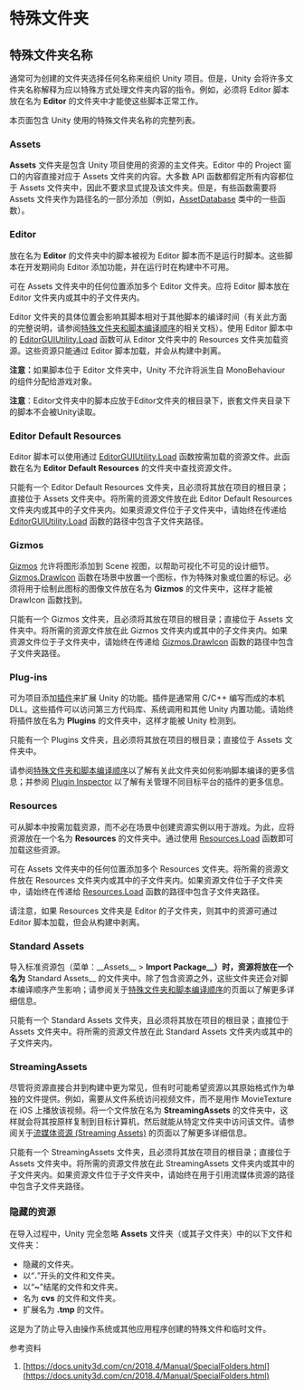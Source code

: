 # 特殊文件夹

## 特殊文件夹名称

通常可为创建的文件夹选择任何名称来组织 Unity 项目。但是，Unity 会将许多文件夹名称解释为应以特殊方式处理文件夹内容的指令。例如，必须将 Editor 脚本放在名为 **Editor** 的文件夹中才能使这些脚本正常工作。

本页面包含 Unity 使用的特殊文件夹名称的完整列表。

### Assets

**Assets** 文件夹是包含 Unity 项目使用的资源的主文件夹。Editor 中的 Project 窗口的内容直接对应于 Assets 文件夹的内容。大多数 API 函数都假定所有内容都位于 Assets 文件夹中，因此不要求显式提及该文件夹。但是，有些函数需要将 Assets 文件夹作为路径名的一部分添加（例如，[AssetDatabase](https://docs.unity3d.com/cn/2018.4/ScriptReference/AssetDatabase.html) 类中的一些函数）。

### Editor

放在名为 **Editor** 的文件夹中的脚本被视为 Editor 脚本而不是运行时脚本。这些脚本在开发期间向 Editor 添加功能，并在运行时在构建中不可用。

可在 Assets 文件夹中的任何位置添加多个 Editor 文件夹。应将 Editor 脚本放在 Editor 文件夹内或其中的子文件夹内。

Editor 文件夹的具体位置会影响其脚本相对于其他脚本的编译时间（有关此方面的完整说明，请参阅[特殊文件夹和脚本编译顺序](https://docs.unity3d.com/cn/2018.4/Manual/ScriptCompileOrderFolders.html)的相关文档）。使用 Editor 脚本中的 [EditorGUIUtility.Load](https://docs.unity3d.com/cn/2018.4/ScriptReference/EditorGUIUtility.Load.html) 函数可从 Editor 文件夹中的 Resources 文件夹加载资源。这些资源只能通过 Editor 脚本加载，并会从构建中剥离。

**注意：**&#x5982;果脚本位于 Editor 文件夹中，Unity 不允许将派生自 MonoBehaviour 的组件分配给游戏对象。

**注意**：Editor文件夹中的脚本应放于Editor文件夹的根目录下，嵌套文件夹目录下的脚本不会被Unity读取。

### Editor Default Resources

Editor 脚本可以使用通过 [EditorGUIUtility.Load](https://docs.unity3d.com/cn/2018.4/ScriptReference/EditorGUIUtility.Load.html) 函数按需加载的资源文件。此函数在名为 **Editor Default Resources** 的文件夹中查找资源文件。

只能有一个 Editor Default Resources 文件夹，且必须将其放在项目的根目录；直接位于 Assets 文件夹中。将所需的资源文件放在此 Editor Default Resources 文件夹内或其中的子文件夹内。如果资源文件位于子文件夹中，请始终在传递给 [EditorGUIUtility.Load](https://docs.unity3d.com/cn/2018.4/ScriptReference/EditorGUIUtility.Load.html) 函数的路径中包含子文件夹路径。

### Gizmos

[Gizmos](https://docs.unity3d.com/cn/2018.4/ScriptReference/Gizmos.html) 允许将图形添加到 Scene 视图，以帮助可视化不可见的设计细节。[Gizmos.DrawIcon](https://docs.unity3d.com/cn/2018.4/ScriptReference/Gizmos.DrawIcon.html) 函数在场景中放置一个图标，作为特殊对象或位置的标记。必须将用于绘制此图标的图像文件放在名为 **Gizmos** 的文件夹中，这样才能被 DrawIcon 函数找到。

只能有一个 Gizmos 文件夹，且必须将其放在项目的根目录；直接位于 Assets 文件夹中。将所需的资源文件放在此 Gizmos 文件夹内或其中的子文件夹内。如果资源文件位于子文件夹中，请始终在传递给 [Gizmos.DrawIcon](https://docs.unity3d.com/cn/2018.4/ScriptReference/Gizmos.DrawIcon.html) 函数的路径中包含子文件夹路径。

### Plug-ins

可为项目添加[插件](https://docs.unity3d.com/cn/2018.4/Manual/Plugins.html)来扩展 Unity 的功能。插件是通常用 C/C++ 编写而成的本机 DLL。这些插件可以访问第三方代码库、系统调用和其他 Unity 内置功能。请始终将插件放在名为 **Plugins** 的文件夹中，这样才能被 Unity 检测到。

只能有一个 Plugins 文件夹，且必须将其放在项目的根目录；直接位于 Assets 文件夹中。

请参阅[特殊文件夹和脚本编译顺序](https://docs.unity3d.com/cn/2018.4/Manual/ScriptCompileOrderFolders.html)以了解有关此文件夹如何影响脚本编译的更多信息；并参阅 [Plugin Inspector](https://docs.unity3d.com/cn/2018.4/Manual/PluginInspector.html) 以了解有关管理不同目标平台的插件的更多信息。

### Resources

可从脚本中按需加载资源，而不必在场景中创建资源实例以用于游戏。为此，应将资源放在一个名为 **Resources** 的文件夹中。通过使用 [Resources.Load](https://docs.unity3d.com/cn/2018.4/ScriptReference/Resources.Load.html) 函数即可加载这些资源。

可在 Assets 文件夹中的任何位置添加多个 Resources 文件夹。将所需的资源文件放在 Resources 文件夹内或其中的子文件夹内。如果资源文件位于子文件夹中，请始终在传递给 [Resources.Load](https://docs.unity3d.com/cn/2018.4/ScriptReference/Resources.Load.html) 函数的路径中包含子文件夹路径。

请注意，如果 Resources 文件夹是 Editor 的子文件夹，则其中的资源可通过 Editor 脚本加载，但会从构建中剥离。

### Standard Assets

导入标准资源包（菜单：\_\_Assets\_\_ > **Import Package\_\_）时，资源将放在一个名为** Standard Assets\_\_ 的文件夹中。除了包含资源之外，这些文件夹还会对脚本编译顺序产生影响；请参阅关于[特殊文件夹和脚本编译顺序](https://docs.unity3d.com/cn/2018.4/Manual/ScriptCompileOrderFolders.html)的页面以了解更多详细信息。

只能有一个 Standard Assets 文件夹，且必须将其放在项目的根目录；直接位于 Assets 文件夹中。将所需的资源文件放在此 Standard Assets 文件夹内或其中的子文件夹内。

### StreamingAssets

尽管将资源直接合并到构建中更为常见，但有时可能希望资源以其原始格式作为单独的文件提供。例如，需要从文件系统访问视频文件，而不是用作 MovieTexture 在 iOS 上播放该视频。将一个文件放在名为 **StreamingAssets** 的文件夹中，这样就会将其按原样复制到目标计算机，然后就能从特定文件夹中访问该文件。请参阅关于[流媒体资源 (Streaming Assets)](https://docs.unity3d.com/cn/2018.4/Manual/StreamingAssets.html) 的页面以了解更多详细信息。

只能有一个 StreamingAssets 文件夹，且必须将其放在项目的根目录；直接位于 Assets 文件夹中。将所需的资源文件放在此 StreamingAssets 文件夹内或其中的子文件夹内。如果资源文件位于子文件夹中，请始终在用于引用流媒体资源的路径中包含子文件夹路径。

### 隐藏的资源

在导入过程中，Unity 完全忽略 **Assets** 文件夹（或其子文件夹）中的以下文件和文件夹：

* 隐藏的文件夹。
* 以“**.**”开头的文件和文件夹。
* 以“**\~**”结尾的文件和文件夹。
* 名为 **cvs** 的文件和文件夹。
* 扩展名为 **.tmp** 的文件。

这是为了防止导入由操作系统或其他应用程序创建的特殊文件和临时文件。

参考资料

1. [https://docs.unity3d.com/cn/2018.4/Manual/SpecialFolders.html](https://docs.unity3d.com/cn/2018.4/Manual/SpecialFolders.html)
